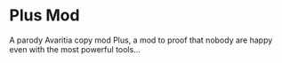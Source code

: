 # Plus Mod
A parody Avaritia copy mod 
Plus, a mod to proof that nobody are happy even with the most powerful tools... 
